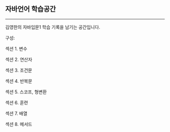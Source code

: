 ## 자바언어 학습공간
--------------------------------------------------
김영한의 자바입문1 학습 기록을 남기는 공간입니다.


구성:

섹션 1. 변수


섹션 2. 연산자


섹션 3. 조건문


섹션 4. 반복문


섹션 5. 스코프, 형변환


섹션 6. 훈련


섹션 7. 배열


섹션 8. 메서드




